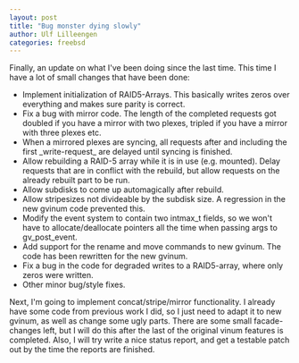 ```yaml
---
layout: post
title: "Bug monster dying slowly"
author: Ulf Lilleengen
categories: freebsd
---
```

<p class="line874">Finally, an update on what I've been doing since the last time. This time I have a lot of small changes that have been done: <span class="anchor"></span></p>

<ul>
	<li>Implement initialization of RAID5-Arrays. This basically writes zeros over everything and makes sure parity is correct. <span class="anchor"></span><span class="anchor"></span></li>
<li class="gap">Fix a bug with mirror code. The  length of the completed requests got  doubled if you have a  mirror with two plexes, tripled if you have  a mirror with three plexes etc.<span class="anchor"></span><span class="anchor"></span></li>
<li class="gap">When a mirrored plexes are syncing, all requests after and including the first _write-request_ are delayed until syncing is finished. <span class="anchor"></span><span class="anchor"></span></li>
<li class="gap">Allow rebuilding a RAID-5 array while it is in use (e.g. mounted). Delay requests that are in conflict with the rebuild, but allow requests on the already rebuilt part to be run. <span class="anchor"></span><span class="anchor"></span></li>
<li class="gap">Allow subdisks to come up automagically after rebuild. <span class="anchor"></span><span class="anchor"></span></li>
<li class="gap">Allow stripesizes not divideable by the subdisk size. A regression in the new gvinum code prevented this. <span class="anchor"></span><span class="anchor"></span></li>
<li class="gap">Modify the event system to contain two intmax_t fields, so we won't have to allocate/deallocate pointers all the time when passing args to gv_post_event. <span class="anchor"></span><span class="anchor"></span></li>
<li class="gap">Add support for the rename and move commands to new gvinum. The code has been rewritten for the new gvinum.</li>
<li class="gap">Fix a bug in the code for degraded writes to a RAID5-array, where only zeros were written.</li>
<li class="gap">Other minor bug/style fixes. <span class="anchor"></span><span class="anchor"></span></li>
</ul>
Next, I'm going to implement concat/stripe/mirror functionality. I already have some code from previous work I did, so I just need to adapt it to new gvinum, as well as change some ugly parts. There are some small facade-changes left, but I will do this after the last of the original vinum features is completed. Also, I will try write a nice status report, and get a testable patch out by the time the reports are finished.
